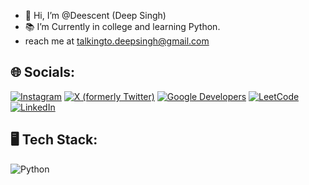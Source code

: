 - 👋 Hi, I’m @Deescent (Deep Singh)
- 📚 I’m Currently in college and learning Python.
- reach me at talkingto.deepsingh@gmail.com

## 🌐 Socials:

[![Instagram](https://img.shields.io/badge/Instagram-%23E4405F.svg?style=for-the-badge&logo=Instagram&logoColor=white)](https://instagram.com/deep.lsa)
[![X (formerly Twitter)](https://img.shields.io/badge/X-%231DA1F2.svg?style=for-the-badge&logo=Twitter&logoColor=white)](https://x.com/deepsin54506730/)
[![Google Developers](https://img.shields.io/badge/Google%20Developers-%234285F4.svg?style=for-the-badge&logo=Google%20Developers&logoColor=white)](https://developers.google.com/profile/u/deescent)
[![LeetCode](https://img.shields.io/badge/LeetCode-%23FFA116.svg?style=for-the-badge&logo=LeetCode&logoColor=white)](https://leetcode.com/u/deep_lsa/)
[![LinkedIn](https://img.shields.io/badge/LinkedIn-%230077B5.svg?style=for-the-badge&logo=linkedin&logoColor=white)](https://www.linkedin.com/in/deep-singh-b14a68269/)

## 🖥️ Tech Stack:

![Python](https://img.shields.io/badge/Python-%233776AB.svg?style=for-the-badge&logo=Python&logoColor=white)


<!---
Deescent/Deescent is a ✨ special ✨ repository because its `README.md` (this file) appears on your GitHub profile.
You can click the Preview link to take a look at your changes.
--->
